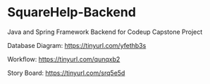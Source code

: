 # SquareHelp-Backend
Java and Spring Framework Backend for Codeup Capstone Project

Database Diagram:
https://tinyurl.com/yfethb3s

Workflow:
https://tinyurl.com/qunqxb2

Story Board: 
https://tinyurl.com/srq5e5d
